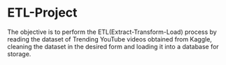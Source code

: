 # ETL-Project
The objective is to perform the ETL(Extract-Transform-Load) process by reading the dataset of Trending YouTube videos obtained from Kaggle, cleaning the dataset in the desired form and loading it into a database for storage.
